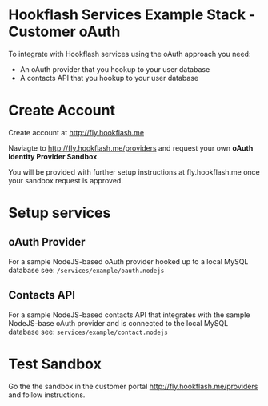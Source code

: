 Hookflash Services Example Stack - Customer oAuth
=================================================

To integrate with Hookflash services using the oAuth approach
you need:

  * An oAuth provider that you hookup to your user database
  * A contacts API that you hookup to your user database


Create Account
==============

Create account at http://fly.hookflash.me

Naviagte to http://fly.hookflash.me/providers and request your own **oAuth Identity Provider Sandbox**.

You will be provided with further setup instructions at fly.hookflash.me once your sandbox request is approved.


Setup services
==============

oAuth Provider
--------------

For a sample NodeJS-based oAuth provider hooked up to a local MySQL
database see: `/services/example/oauth.nodejs`


Contacts API
------------

For a sample NodeJS-based contacts API that integrates with the
sample NodeJS-base oAuth provider and is connected to the
local MySQL database see: `services/example/contact.nodejs`


Test Sandbox
============

Go the the sandbox in the customer portal http://fly.hookflash.me/providers and follow instructions.

